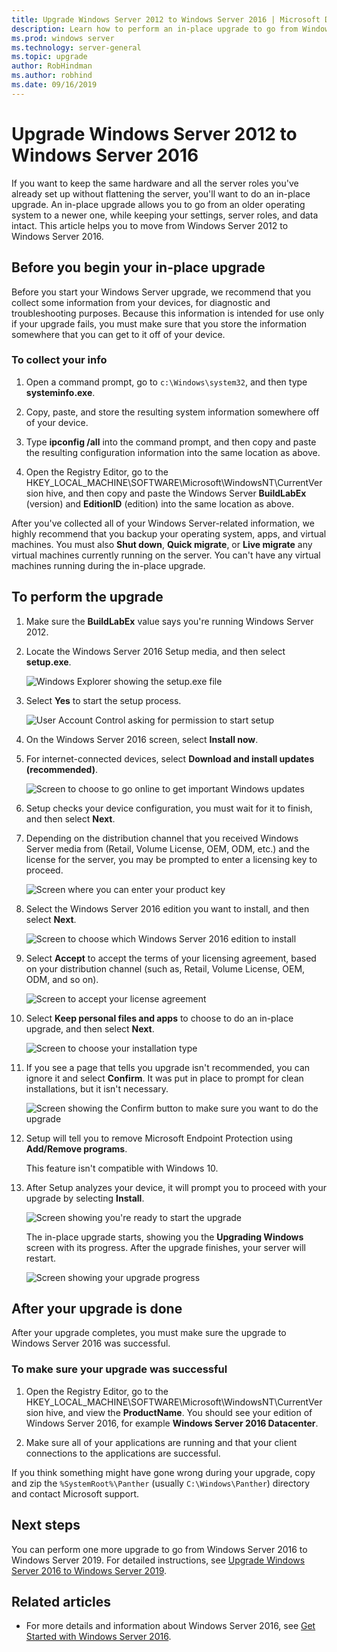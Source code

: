 ```yaml
---
title: Upgrade Windows Server 2012 to Windows Server 2016 | Microsoft Docs
description: Learn how to perform an in-place upgrade to go from Windows Server 2012 to Windows Server 2016. 
ms.prod: windows server
ms.technology: server-general
ms.topic: upgrade
author: RobHindman
ms.author: robhind
ms.date: 09/16/2019
---
```


# Upgrade Windows Server 2012 to Windows Server 2016

If you want to keep the same hardware and all the server roles you've already set up without flattening the server, you'll want to do an in-place upgrade. An in-place upgrade allows you to go from an older operating system to a newer one, while keeping your settings, server roles, and data intact. This article helps you to move from Windows Server 2012 to Windows Server 2016.

## Before you begin your in-place upgrade

Before you start your Windows Server upgrade, we recommend that you collect some information from your devices, for diagnostic and troubleshooting purposes. Because this information is intended for use only if your upgrade fails, you must make sure that you store the information somewhere that you can get to it off of your device.

### To collect your info

1. Open a command prompt, go to `c:\Windows\system32`, and then type **systeminfo.exe**.

2. Copy, paste, and store the resulting system information somewhere off of your device.

3. Type **ipconfig /all** into the command prompt, and then copy and paste the resulting configuration information into the same location as above.

4. Open the Registry Editor, go to the HKEY_LOCAL_MACHINE\SOFTWARE\Microsoft\WindowsNT\CurrentVersion hive, and then copy and paste the Windows Server **BuildLabEx** (version) and **EditionID** (edition) into the same location as above.

After you've collected all of your Windows Server-related information, we highly recommend that you backup your operating system, apps, and virtual machines. You must also **Shut down**, **Quick migrate**, or **Live migrate** any virtual machines currently running on the server. You can't have any virtual machines running during the in-place upgrade.

## To perform the upgrade

1. Make sure the **BuildLabEx** value says you're running Windows Server 2012.

2. Locate the Windows Server 2016 Setup media, and then select **setup.exe**.

    ![Windows Explorer showing the setup.exe file](media/upgrade-2012-to-2016/setup-2016.png)

3. Select **Yes** to start the setup process.

    ![User Account Control asking for permission to start setup](media/upgrade-2012-to-2016/start-setup-uac-box.png)

4. On the Windows Server 2016 screen, select **Install now**.

5. For internet-connected devices, select **Download and install updates (recommended)**.

    ![Screen to choose to go online to get important Windows updates](media/upgrade-2012-to-2016/imp-updates-win-setup.png)

6. Setup checks your device configuration, you must wait for it to finish, and then select **Next**.

7. Depending on the distribution channel that you received Windows Server media from (Retail, Volume License, OEM, ODM, etc.) and the license for the server, you may be prompted to enter a licensing key to proceed.

    ![Screen where you can enter your product key](media/upgrade-2012-to-2016/enter-product-key.png)

8. Select the Windows Server 2016 edition you want to install, and then select **Next**.

    ![Screen to choose which Windows Server 2016 edition to install](media/upgrade-2012-to-2016/select-os-edition.png)

9. Select **Accept** to accept the terms of your licensing agreement, based on your distribution channel (such as, Retail, Volume License, OEM, ODM, and so on).

    ![Screen to accept your license agreement](media/upgrade-2012-to-2016/license-terms.png)

10. Select **Keep personal files and apps** to choose to do an in-place upgrade, and then select **Next**.

    ![Screen to choose your installation type](media/upgrade-2012-to-2016/choose-install-upgrade.png)

11. If you see a page that tells you upgrade isn't recommended, you can ignore it and select **Confirm**. It was put in place to prompt for clean installations, but it isn't necessary.

    ![Screen showing the Confirm button to make sure you want to do the upgrade](media/upgrade-2012-to-2016/confirm-upgrade-process.png)

12. Setup will tell you to remove Microsoft Endpoint Protection using **Add/Remove programs**.

    This feature isn't compatible with Windows 10.

13. After Setup analyzes your device, it will prompt you to proceed with your upgrade by selecting **Install**.

    ![Screen showing you're ready to start the upgrade](media/upgrade-2012-to-2016/ready-to-install.png)

    The in-place upgrade starts, showing you the **Upgrading Windows** screen with its progress. After the upgrade finishes, your server will restart.

    ![Screen showing your upgrade progress](media/upgrade-2012-to-2016/upgrading-windows-with-progress.png)

## After your upgrade is done

After your upgrade completes, you must make sure the upgrade to Windows Server 2016 was successful.

### To make sure your upgrade was successful

1. Open the Registry Editor, go to the HKEY_LOCAL_MACHINE\SOFTWARE\Microsoft\WindowsNT\CurrentVersion hive, and view the **ProductName**. You should see your edition of Windows Server 2016, for example **Windows Server 2016 Datacenter**.

2. Make sure all of your applications are running and that your client connections to the applications are successful.

If you think something might have gone wrong during your upgrade, copy and zip the `%SystemRoot%\Panther` (usually `C:\Windows\Panther`) directory and contact Microsoft support.

## Next steps

You can perform one more upgrade to go from Windows Server 2016 to Windows Server 2019. For detailed instructions, see [Upgrade Windows Server 2016 to Windows Server 2019](upgrade-2016-to-2019.md).

## Related articles

- For more details and information about Windows Server 2016, see [Get Started with Windows Server 2016](https://docs.microsoft.com/windows-server/get-started/server-basics).